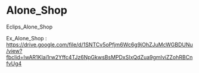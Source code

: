 # Alone_Shop
Eclips_Alone_Shop

Ex_Alone_Shop : https://drive.google.com/file/d/1SNTCv5oPfjm6Wc6g9jOhZJuMcWGBDUNu/view?fbclid=IwAR1Klai1rw2Yffc4TJz6NpGkwsBsMPDxSIxQdZua9gmIviZZohRBCnfvUg4
